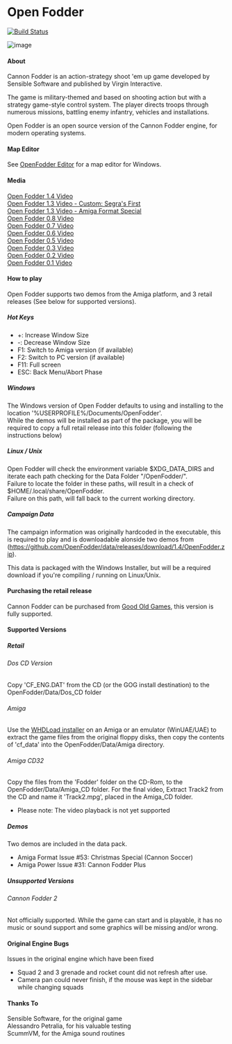 # Open Fodder
[![Build Status](https://api.travis-ci.org/OpenFodder/openfodder.svg?branch=master)](https://travis-ci.org/OpenFodder/openfodder)

![image](https://user-images.githubusercontent.com/1327406/35489590-9f823528-04ec-11e8-9f03-6d18b8d9b581.png)

#### About

Cannon Fodder is an action-strategy shoot 'em up game developed by Sensible Software and published by Virgin Interactive.

The game is military-themed and based on shooting action but with a strategy game-style 
control system. The player directs troops through numerous missions, battling enemy infantry, vehicles and installations.

Open Fodder is an open source version of the Cannon Fodder engine, for modern operating systems.

#### Map Editor

See [OpenFodder Editor](https://github.com/OpenFodder/editor) for a map editor for Windows.


#### Media

[Open Fodder 1.4 Video](https://youtu.be/jb4TmM9zcr4)  
[Open Fodder 1.3 Video - Custom: Segra's First](https://www.youtube.com/watch?v=D0Ap38IYVUU)  
[Open Fodder 1.3 Video - Amiga Format Special](https://www.youtube.com/watch?v=aSGOTSw-LlI)  
[Open Fodder 0.8 Video](https://www.youtube.com/watch?v=7AjELdOzoaw)  
[Open Fodder 0.7 Video](https://www.youtube.com/watch?v=c9iu7Jwm3Ak)  
[Open Fodder 0.6 Video](https://youtu.be/lHSw2vQDbfI)  
[Open Fodder 0.5 Video](https://www.youtube.com/watch?v=qUH0BCSMDsY)  
[Open Fodder 0.3 Video](https://www.youtube.com/watch?v=xVSWP2x0JBo)  
[Open Fodder 0.2 Video](https://www.youtube.com/watch?v=MLovwBEWr6k)  
[Open Fodder 0.1 Video](https://www.youtube.com/watch?v=9QLg0hYsFFY)  


#### How to play

Open Fodder supports two demos from the Amiga platform, and 3 retail releases (See below for supported versions).
  
  
##### Hot Keys

* +:   Increase Window Size
* -:   Decrease Window Size
* F1:  Switch to Amiga version (if available)
* F2:  Switch to PC version (if available)
* F11: Full screen  
* ESC: Back Menu/Abort Phase
  
  
##### Windows

The Windows version of Open Fodder defaults to using and installing to the location '%USERPROFILE%/Documents/OpenFodder'.  
While the demos will be installed as part of the package, you will be required to copy a full retail release into this folder (following the instructions below)
  
  
##### Linux / Unix

Open Fodder will check the environment variable $XDG_DATA_DIRS and iterate each path checking for the Data Folder "/OpenFodder/".  
Failure to locate the folder in these paths, will result in a check of $HOME/.local/share/OpenFodder.  
Failure on this path, will fall back to the current working directory.  
  
##### Campaign Data

The campaign information was originally hardcoded in the executable, this is required to play and is downloadable alonside two demos from (https://github.com/OpenFodder/data/releases/download/1.4/OpenFodder.zip).  

This data is packaged with the Windows Installer, but will be a required download if you're compiling / running on Linux/Unix.  
  
  
#### Purchasing the retail release

Cannon Fodder can be purchased from [Good Old Games](http://www.gog.com/game/cannon_fodder), this version is fully supported.  
  
  
#### Supported Versions
  
##### Retail
  
###### Dos CD Version
  
Copy 'CF_ENG.DAT' from the CD (or the GOG install destination) to the OpenFodder/Data/Dos_CD folder
  
###### Amiga
  
Use the [WHDLoad installer](http://www.whdload.de/games/CannonFodder.html) on an Amiga or an emulator (WinUAE/UAE) to extract the game files from the original floppy disks, then copy the contents of 'cf_data'  into the OpenFodder/Data/Amiga directory.
  
###### Amiga CD32
  
Copy the files from the 'Fodder' folder on the CD-Rom, to the OpenFodder/Data/Amiga_CD folder. For the final video, Extract Track2 from the CD and name it 'Track2.mpg', placed in the Amiga_CD folder.
  
* Please note: The video playback is not yet supported
  
##### Demos
  
Two demos are included in the data pack.  
  
* Amiga Format Issue #53: Christmas Special (Cannon Soccer)
* Amiga Power Issue #31: Cannon Fodder Plus
  
  
##### Unsupported Versions
  
###### Cannon Fodder 2
  
Not officially supported.
While the game can start and is playable, it has no music or sound support and some graphics will be missing and/or wrong.
  
  
#### Original Engine Bugs

Issues in the original engine which have been fixed  
  
* Squad 2 and 3 grenade and rocket count did not refresh after use.
* Camera pan could never finish, if the mouse was kept in the sidebar while changing squads
  
#### Thanks To

Sensible Software, for the original game  
Alessandro Petralia, for his valuable testing  
ScummVM, for the Amiga sound routines  
